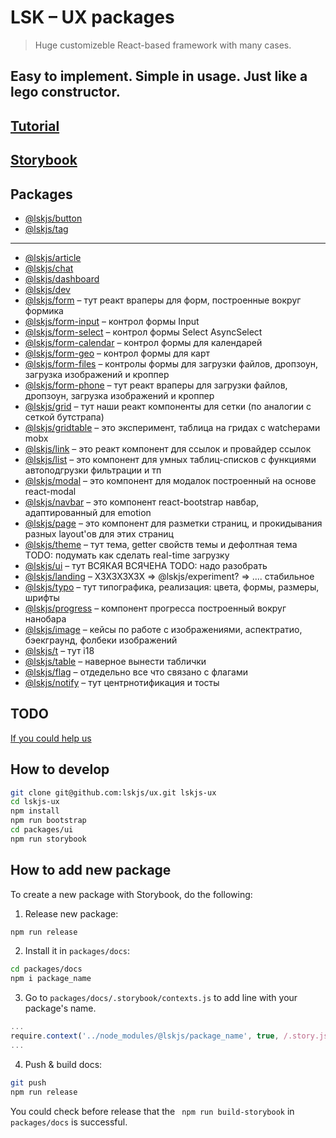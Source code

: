 # LSK – UX packages
> Huge customizeble React-based framework with many cases.
## Easy to implement. Simple in usage. Just like a lego constructor.
## [Tutorial](/blog/tutorial.md)
## [Storybook](https://lskjs.github.io/ux)

## Packages

- [@lskjs/button](./packages/button/README.md)
- [@lskjs/tag](./packages/tag/README.md)
-----
- [@lskjs/article](./packages/article/README.md)
- [@lskjs/chat](./packages/chat/README.md)
- [@lskjs/dashboard](./packages/dashboard/README.md)
- [@lskjs/dev](./packages/dev/README.md)
- [@lskjs/form](./packages/form/README.md) – тут реакт враперы для форм, построенные вокруг формика
- [@lskjs/form-input](./packages/form-input/README.md) – контрол формы Input
- [@lskjs/form-select](./packages/form-select/README.md) – контрол формы Select AsyncSelect
- [@lskjs/form-calendar](./packages/form-calendar/README.md) – контрол формы для календарей
- [@lskjs/form-geo](./packages/form-geo/README.md) – контрол формы для карт
- [@lskjs/form-files](./packages/form-files/README.md) – контролы формы  для загрузки файлов, дропзоун, загрузка изображений и кроппер
- [@lskjs/form-phone](./packages/form-phone/README.md) – тут реакт враперы для загрузки файлов, дропзоун, загрузка изображений и кроппер
- [@lskjs/grid](./packages/grid/README.md) – тут наши реакт компоненты для сетки (по аналогии с сеткой бутстрапа)
- [@lskjs/gridtable](./packages/gridtable/README.md) – это эксперимент, таблица на гридах с watchерами mobx
- [@lskjs/link](./packages/link/README.md) – это реакт компонент для ссылок и провайдер ссылок
- [@lskjs/list](./packages/list/README.md) – это компонент для умных таблиц-списков с функциями автоподгрузки фильтрации и тп
- [@lskjs/modal](./packages/modal/README.md) – это компонент для модалок построенный на основе react-modal
- [@lskjs/navbar](./packages/navbar/README.md) – это компонент react-bootstrap навбар, адаптированный для emotion
- [@lskjs/page](./packages/page/README.md) – это компонент для разметки страниц, и прокидывания разных layout'ов для этих страниц
- [@lskjs/theme](./packages/theme/README.md) – тут тема, getter свойств темы и дефолтная тема TODO: подумать как сделать real-time загрузку
- [@lskjs/ui](./packages/ui/README.md) – тут ВСЯКАЯ ВСЯЧЕНА TODO: надо разобрать
- [@lskjs/landing](./packages/landing/README.md) – ХЗХЗХЗХЗХ
 => @lskjs/experiment?
 => ....  стабильное
- [@lskjs/typo](./packages/typo/README.md) – тут типографика, реализация: цвета, формы, размеры, шрифты
- [@lskjs/progress](./packages/progress/README.md) – компонент прогресса построенный вокруг нанобара
- [@lskjs/image](./packages/image/README.md) – кейсы по работе с изображениями, аспектратио, бэекграунд, фолбеки изображений
- [@lskjs/t](./packages/t/README.md) – тут i18 <T>
- [@lskjs/table](./packages/table/README.md) – наверное вынести таблички
- [@lskjs/flag](./packages/flag/README.md) – отдедельно все что связано с флагами
- [@lskjs/notify](./packages/notify/README.md) – тут центрнотификация и тосты


## TODO

[If you could help us](TODO.md)


## How to develop

```sh
git clone git@github.com:lskjs/ux.git lskjs-ux
cd lskjs-ux
npm install
npm run bootstrap
cd packages/ui
npm run storybook
```

## How to add new package 
To create a new package with Storybook, do the following:

1. Release new package:
```sh
npm run release
```
2. Install it in ```packages/docs```:
```sh
cd packages/docs
npm i package_name
```
3. Go to ```packages/docs/.storybook/contexts.js``` to add line with your package's name.
```js
...
require.context('../node_modules/@lskjs/package_name', true, /.story.js$|.story.jsx$|.story.tsx$/),
...
```
4. Push & build docs:
```sh
git push
npm run release 
```
You could check before release that the ``` npm run build-storybook``` in ```packages/docs``` is successful.
